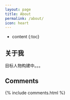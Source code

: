 ```yaml
---
layout: page
title: About
permalink: /about/
icon: heart
---
```


* content
{:toc}

## 关于我

目标人物构建中。。。

## Comments

{% include comments.html %}
